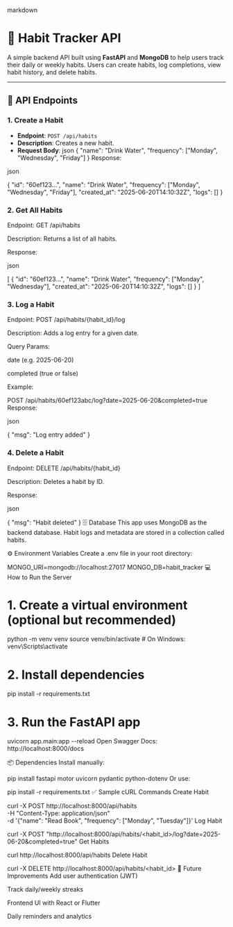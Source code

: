 
markdown


# 📘 Habit Tracker API

A simple backend API built using **FastAPI** and **MongoDB** to help users track their daily or weekly habits. Users can create habits, log completions, view habit history, and delete habits.

---

## 🚀 API Endpoints

### 1. Create a Habit

- **Endpoint**: `POST /api/habits`
- **Description**: Creates a new habit.
- **Request Body**:
json
{
  "name": "Drink Water",
  "frequency": ["Monday", "Wednesday", "Friday"]
}
Response:

json


{
  "id": "60ef123...",
  "name": "Drink Water",
  "frequency": ["Monday", "Wednesday", "Friday"],
  "created_at": "2025-06-20T14:10:32Z",
  "logs": []
}
### 2. Get All Habits
Endpoint: GET /api/habits

Description: Returns a list of all habits.

Response:

json


[
  {
    "id": "60ef123...",
    "name": "Drink Water",
    "frequency": ["Monday", "Wednesday"],
    "created_at": "2025-06-20T14:10:32Z",
    "logs": []
  }
]
### 3. Log a Habit
Endpoint: POST /api/habits/{habit_id}/log

Description: Adds a log entry for a given date.

Query Params:

date (e.g. 2025-06-20)

completed (true or false)

Example:




POST /api/habits/60ef123abc/log?date=2025-06-20&completed=true
Response:

json


{
  "msg": "Log entry added"
}
### 4. Delete a Habit
Endpoint: DELETE /api/habits/{habit_id}

Description: Deletes a habit by ID.

Response:

json


{
  "msg": "Habit deleted"
}
🗄️ Database
This app uses MongoDB as the backend database. Habit logs and metadata are stored in a collection called habits.


⚙️ Environment Variables
Create a .env file in your root directory:




MONGO_URI=mongodb://localhost:27017
MONGO_DB=habit_tracker
💻 How to Run the Server



# 1. Create a virtual environment (optional but recommended)
python -m venv venv
source venv/bin/activate  # On Windows: venv\Scripts\activate

# 2. Install dependencies
pip install -r requirements.txt

# 3. Run the FastAPI app
uvicorn app.main:app --reload
Open Swagger Docs: http://localhost:8000/docs

📦 Dependencies
Install manually:




pip install fastapi motor uvicorn pydantic python-dotenv
Or use:




pip install -r requirements.txt
✅ Sample cURL Commands
Create Habit



curl -X POST http://localhost:8000/api/habits \
-H "Content-Type: application/json" \
-d '{"name": "Read Book", "frequency": ["Monday", "Tuesday"]}'
Log Habit



curl -X POST "http://localhost:8000/api/habits/<habit_id>/log?date=2025-06-20&completed=true"
Get Habits



curl http://localhost:8000/api/habits
Delete Habit



curl -X DELETE http://localhost:8000/api/habits/<habit_id>
📌 Future Improvements
 Add user authentication (JWT)

 Track daily/weekly streaks

 Frontend UI with React or Flutter

 Daily reminders and analytics





